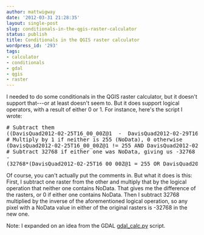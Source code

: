 ```yaml
---
author: mattwigway
date: '2012-03-31 21:28:35'
layout: single-post
slug: conditionals-in-the-qgis-raster-calculator
status: publish
title: Conditionals in the QGIS raster calculator
wordpress_id: '293'
tags:
- calculator
- conditionals
- gdal
- qgis
- raster
---
```


I needed to do some conditionals in the QGIS raster calculator, but it doesn't support that---or at least doesn't seem to. But it does support logical operators, with a result of either 0 or 1. For instance, here's the script I wrote:

<pre>
# Subtract them
((DavisQuad2012-02-25T16_00_00Z@1  -  DavisQuad2012-02-29T16_00_00Z@1)*
# Multiply by 1 if neither is 255 (NoData), 0 otherwise
(DavisQuad2012-02-25T16_00_00Z@1 != 255 AND DavisQuad2012-02-29T16_00_00Z@1 != 255))
# Subtract 32768 if either one was NoData, giving us -32768 for NoData.
-
(32768*(DavisQuad2012-02-25T16_00_00Z@1 = 255 OR DavisQuad2012-02-29T16_00_00Z@1 = 255))
</pre>


Of course, you can't actually put the comments in. But what it does is this: First, I subtract one raster from the other and multiply that by the logical operation that neither one contains NoData. That gives me the difference of the rasters, or 0 if either one contains NoData. Then I subtract 32768 multiplied by the inverse of the aforementioned logical operation, so any pixel with a NoData value in either of the original rasters is -32768 in the new one.

Note: I expanded on an idea from the GDAL [gdal_calc.py](http://trac.osgeo.org/gdal/browser/trunk/gdal/swig/python/scripts/gdal_calc.py) script.
